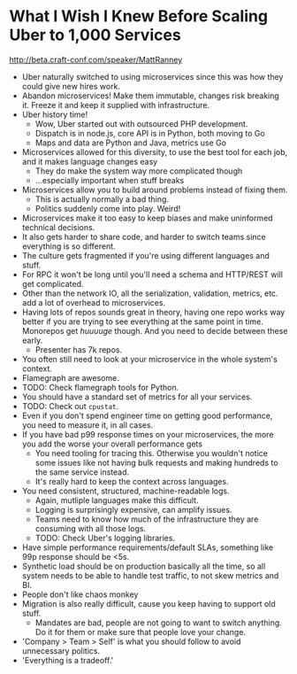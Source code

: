 # What I Wish I Knew Before Scaling Uber to 1,000 Services

http://beta.craft-conf.com/speaker/MattRanney

- Uber naturally switched to using microservices since this was how they could
  give new hires work.
- Abandon microservices! Make them immutable, changes risk breaking it. Freeze
  it and keep it supplied with infrastructure.
- Uber history time!
  - Wow, Uber started out with outsourced PHP development.
  - Dispatch is in node.js, core API is in Python, both moving to Go
  - Maps and data are Python and Java, metrics use Go
- Microservices allowed for this diversity, to use the best tool for each job,
  and it makes language changes easy
  - They do make the system way more complicated though
  - …especially important when stuff breaks
- Microservices allow you to build around problems instead of fixing them.
  - This is actually normally a bad thing.
  - Politics suddenly come into play. Weird!
- Microservices make it too easy to keep biases and make uninformed technical
  decisions.
- It also gets harder to share code, and harder to switch teams since
  everything is so different.
- The culture gets fragmented if you're using different languages and stuff.
- For RPC it won't be long until you'll need a schema and HTTP/REST will get
  complicated.
- Other than the network IO, all the serialization, validation, metrics, etc.
  add a lot of overhead to microservices.
- Having lots of repos sounds great in theory, having one repo works way
  better if you are trying to see everything at the same point in time.
  Monorepos get *huuuuge* though. And you need to decide between these early.
  - Presenter has 7k repos.
- You often still need to look at your microservice in the whole system's
  context.
- Flamegraph are awesome.
- TODO: Check flamegraph tools for Python.
- You should have a standard set of metrics for all your services.
- TODO: Check out `cpustat`.
- Even if you don't spend engineer time on getting good performance, you need
  to measure it, in all cases.
- If you have bad p99 response times on your microservices, the more you
  add the worse your overall performance gets
  - You need tooling for tracing this. Otherwise you wouldn't notice some
    issues like not having bulk requests and making hundreds to the same
    service instead.
  - It's really hard to keep the context across languages.
- You need consistent, structured, machine-readable logs.
  - Again, mutliple languages make this difficult.
  - Logging is surprisingly expensive, can amplify issues.
  - Teams need to know how much of the infrastructure they are consuming with
    all those logs.
  - TODO: Check Uber's logging libraries.
- Have simple performance requirements/default SLAs, something like 99p
  response should be <5s.
- Synthetic load should be on production basically all the time, so all system
  needs to be able to handle test traffic, to not skew metrics and BI.
- People don't like chaos monkey
- Migration is also really difficult, cause you keep having to support old
  stuff.
  - Mandates are bad, people are not going to want to switch anything. Do it
    for them or make sure that people love your change.
- 'Company > Team > Self' is what you should follow to avoid unnecessary
  politics.
- 'Everything is a tradeoff.'
